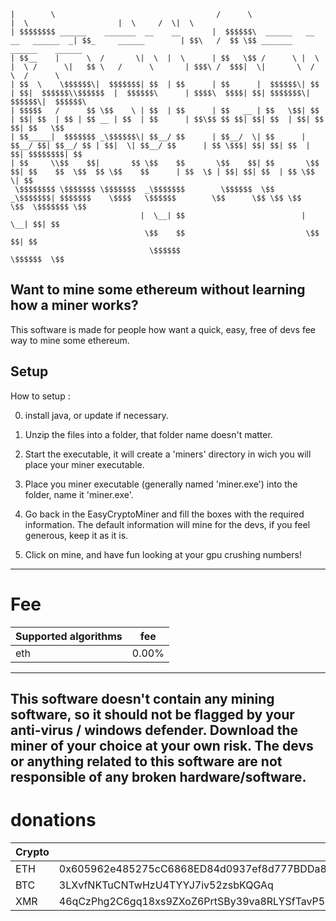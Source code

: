 ``` ________                                      ______                                  __                      __       __  __                               
|        \                                    /      \                                |  \                    |  \     /  \|  \                              
| $$$$$$$$ ______    _______  __    __       |  $$$$$$\  ______   __    __   ______  _| $$_     ______        | $$\   /  $$ \$$ _______    ______    ______  
| $$__    |      \  /       \|  \  |  \      | $$   \$$ /      \ |  \  |  \ /      \|   $$ \   /      \       | $$$\ /  $$$|  \|       \  /      \  /      \ 
| $$  \    \$$$$$$\|  $$$$$$$| $$  | $$      | $$      |  $$$$$$\| $$  | $$|  $$$$$$\\$$$$$$  |  $$$$$$\      | $$$$\  $$$$| $$| $$$$$$$\|  $$$$$$\|  $$$$$$\
| $$$$$   /      $$ \$$    \ | $$  | $$      | $$   __ | $$   \$$| $$  | $$| $$  | $$ | $$ __ | $$  | $$      | $$\$$ $$ $$| $$| $$  | $$| $$    $$| $$   \$$
| $$_____|  $$$$$$$ _\$$$$$$\| $$__/ $$      | $$__/  \| $$      | $$__/ $$| $$__/ $$ | $$|  \| $$__/ $$      | $$ \$$$| $$| $$| $$  | $$| $$$$$$$$| $$      
| $$     \\$$    $$|       $$ \$$    $$       \$$    $$| $$       \$$    $$| $$    $$  \$$  $$ \$$    $$      | $$  \$ | $$| $$| $$  | $$ \$$     \| $$      
 \$$$$$$$$ \$$$$$$$ \$$$$$$$  _\$$$$$$$        \$$$$$$  \$$       _\$$$$$$$| $$$$$$$    \$$$$   \$$$$$$        \$$      \$$ \$$ \$$   \$$  \$$$$$$$ \$$      
                             |  \__| $$                          |  \__| $$| $$                                                                              
                              \$$    $$                           \$$    $$| $$                                                                              
                               \$$$$$$                             \$$$$$$  \$$                                                                              
```
## Want to mine some ethereum without learning how a miner works?
This software is made for people how want a quick, easy, free of devs fee way to mine some ethereum.
## Setup
How to setup : 

0. install java, or update if necessary.

1. Unzip the files into a folder, that folder name doesn't matter.

2. Start the executable, it will create a 'miners' directory in wich you will place your miner executable.

3. Place you miner executable (generally named 'miner.exe') into the folder, name it 'miner.exe'.

4. Go back in the EasyCryptoMiner and fill the boxes with the required information. The default information will mine for the devs, if you feel generous, keep it as it is.

5. Click on mine, and have fun looking at your gpu crushing numbers!

----------------------------------------------------------------------
# Fee

| Supported algorithms | fee |
|-|-|
| eth | 0.00% |

-----------------------------------------
This software doesn't contain any mining software, so it should not be flagged by your anti-virus / windows defender.
Download the miner of your choice at your own risk. The devs or anything related to this software are not responsible of any broken hardware/software.	
-----------------------------------------
# donations
| Crypto | address |
|-|-|
| ETH | 0x605962e485275cC6868ED84d0937ef8d777BDDa8 |
| BTC | 3LXvfNKTuCNTwHzU4TYYJ7iv52zsbKQGAq |
| XMR | 46qCzPhg2C6gq18xs9ZXoZ6PrtSBy39va8RLYSfTavP57w9GXFpNHkERxdRkfSbfq8VFBxrs35MmNhzSoN99epBB151jYGk |




